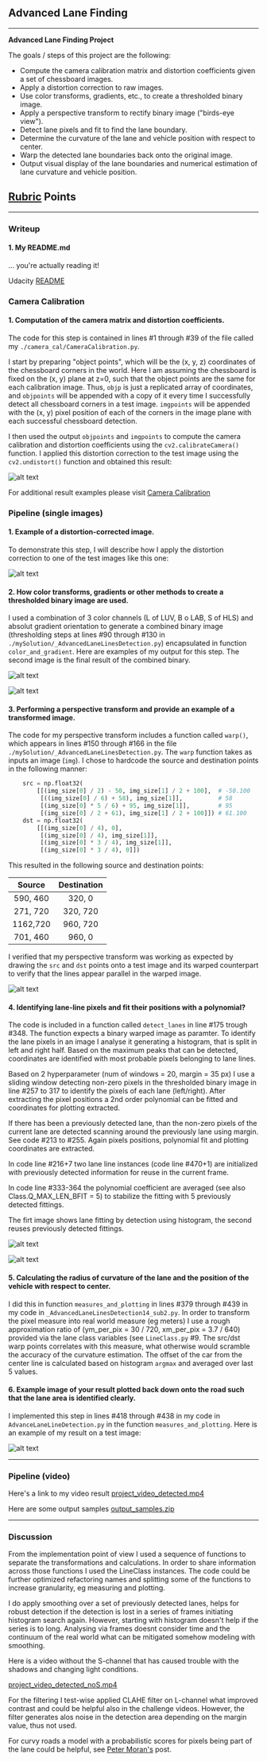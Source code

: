 ## Advanced Lane Finding

---

**Advanced Lane Finding Project**

The goals / steps of this project are the following:

* Compute the camera calibration matrix and distortion coefficients given a set of chessboard images.
* Apply a distortion correction to raw images.
* Use color transforms, gradients, etc., to create a thresholded binary image.
* Apply a perspective transform to rectify binary image ("birds-eye view").
* Detect lane pixels and fit to find the lane boundary.
* Determine the curvature of the lane and vehicle position with respect to center.
* Warp the detected lane boundaries back onto the original image.
* Output visual display of the lane boundaries and numerical estimation of lane curvature and vehicle position.

[//]: # (Image References)

[image1]: ./examples/test_undist.jpg "Calibration"
[image2]: ./examples/und.jpg "Compare Undistorted"
[image3]: ./examples/c_b.jpg "Compare Channels"
[image4]: ./examples/bin.jpg "Binary Combined"
[image5]: ./examples/cop.jpg "Warp Compare"
[image6]: ./examples/lan_1.jpg "Histogram Detection"
[image7]: ./examples/lan_2.jpg "Reuse Previous"
[image8]: ./examples/res.jpg ""
[video1]: ./examples/project_video_detected.mp4 "Video"
[video2]: ./examples/project_video_detected_noS.mp4 "Video"

## [Rubric](https://review.udacity.com/#!/rubrics/571/view) Points

---

### Writeup

#### 1. My README.md
... you're actually reading it!

Udacity [README](https://github.com/tochalid/CarND-Advanced-Lane-Lines/tree/master/writeup_template.md)

### Camera Calibration

#### 1. Computation of the camera matrix and distortion coefficients.

The code for this step is contained in lines #1 through #39 of the file called my `./camera_cal/CameraCalibration.py`.

I start by preparing "object points", which will be the (x, y, z) coordinates of the chessboard corners in the world. Here I am assuming the chessboard is fixed on the (x, y) plane at z=0, such that the object points are the same for each calibration image.  Thus, `objp` is just a replicated array of coordinates, and `objpoints` will be appended with a copy of it every time I successfully detect all chessboard corners in a test image.  `imgpoints` will be appended with the (x, y) pixel position of each of the corners in the image plane with each successful chessboard detection.  

I then used the output `objpoints` and `imgpoints` to compute the camera calibration and distortion coefficients using the `cv2.calibrateCamera()` function.  I applied this distortion correction to the test image using the `cv2.undistort()` function and obtained this result: 

![alt text][image1]

For additional result examples please visit [Camera Calibration](https://github.com/tochalid/CarND-Advanced-Lane-Lines/tree/master/camera_cal)

### Pipeline (single images)

#### 1. Example of a distortion-corrected image.

To demonstrate this step, I will describe how I apply the distortion correction to one of the test images like this one:

![alt text][image2]

#### 2. How color transforms, gradients or other methods to create a thresholded binary image are used.

I used a combination of 3 color channels (L of LUV, B o LAB, S of HLS) and absolut gradient orientation to generate a combined binary image (thresholding steps at lines #90 through #130 in `./mySolution/_AdvancedLaneLinesDetection.py`) encapsulated in function `color_and_gradient`.  Here are examples of my output for this step. The second image is the final result of the combined binary.

![alt text][image3]

![alt text][image4]

#### 3. Performing a perspective transform and provide an example of a transformed image.

The code for my perspective transform includes a function called `warp()`, which appears in lines #150 through #166 in the file `./mySolution/_AdvancedLaneLinesDetection.py`.  The `warp` function takes as inputs an image (`img`). I chose to hardcode the source and destination points in the following manner:

```python
    src = np.float32(
        [[(img_size[0] / 2) - 50, img_size[1] / 2 + 100],  # -50.100
         [((img_size[0] / 6) + 58), img_size[1]],          # 58
         [(img_size[0] * 5 / 6) + 95, img_size[1]],        # 95
         [(img_size[0] / 2 + 61), img_size[1] / 2 + 100]]) # 61.100
    dst = np.float32(
        [[(img_size[0] / 4), 0],
         [(img_size[0] / 4), img_size[1]],
         [(img_size[0] * 3 / 4), img_size[1]],
         [(img_size[0] * 3 / 4), 0]])

```

This resulted in the following source and destination points:

| Source        | Destination   | 
|:-------------:|:-------------:| 
| 590, 460      | 320, 0        |
| 271, 720      | 320, 720      |
| 1162,720      | 960, 720      |
| 701, 460      | 960, 0        |

I verified that my perspective transform was working as expected by drawing the `src` and `dst` points onto a test image and its warped counterpart to verify that the lines appear parallel in the warped image.

![alt text][image5]

#### 4. Identifying lane-line pixels and fit their positions with a polynomial?

The code is included in a function called `detect_lanes` in line #175 trough #348. The function expects a binary warped image as paramter. To identify the lane pixels in an image I analyse it generating a histogram, that is split in left and right half. Based on the maximum peaks that can be detected, coordinates are identified with most probable pixels belonging to lane lines.

Based on 2 hyperparameter (num of windows = 20, margin = 35 px) I use a sliding window detecting non-zero pixels in the thresholded binary image in line #257 to 317 to identify the pixels of each lane (left/right). After extracting the pixel positions a 2nd order polynomial can be fitted and coordinates for plotting extracted.

If there has been a previously detected lane, than the non-zero pixels of the current lane are detected scanning around the previously lane using margin. See code #213 to #255. Again pixels positions, polynomial fit and plotting coordinates are extracted.

In code line #216+7 two lane line instances (code line #470+1) are initialized with previously detected information for reuse in the current frame.

In code line #333-364 the polynomial coefficient are averaged (see also Class.Q_MAX_LEN_BFIT = 5) to stabilize the fitting with 5 previously detected fittings.

The firt image shows lane fitting by detection using histogram, the second reuses previously detected fittings.

![alt text][image6]

![alt text][image7]


#### 5. Calculating the radius of curvature of the lane and the position of the vehicle with respect to center.

I did this in function `measures_and_plotting` in lines #379 through #439 in my code in `_AdvancedLaneLinesDetection14_sub2.py`. In order to transform the pixel measure into real world measure (eg meters) I use a rough approximation ratio of (ym_per_pix = 30 / 720, xm_per_pix = 3.7 / 640) provided via the lane class variables (see `LineClass.py` #9. The src/dst warp points correlates with this measure, what otherwise would scramble the accuracy of the curvature estimation. The offset of the car from the center line is calculated based on histogram `argmax` and averaged over last 5 values.

#### 6. Example image of your result plotted back down onto the road such that the lane area is identified clearly.

I implemented this step in lines #418 through #438 in my code in `AdvanceLaneLineDetection.py` in the function `measures_and_plotting`.  Here is an example of my result on a test image:

![alt text][image8]

---

### Pipeline (video)

Here's a link to my video result
[project_video_detected.mp4](./examples/project_video_detected.mp4)

Here are some output samples
[output_samples.zip](./output_images/run7.zip)

---

### Discussion

From the implementation point of view I used a sequence of functions to separate the transformations and calculations. In order to share information across those functions I used the LineClass instances. The code could be further optimized refactoring names and splitting some of the functions to increase granularity, eg measuring and plotting.

I do apply smoothing over a set of previously detected lanes, helps for robust detection if the detection is lost in a series of frames initiating histogram search again. However, starting with histogram doesn't help if the series is to long. Analysing via frames doesnt consider time and the continuum of the real world what can be mitigated somehow modeling with smoothing.

Here is a video without the S-channel that has caused trouble with the shadows and changing light conditions.

[project_video_detected_noS.mp4](./examples/project_video_detected_noS.mp4)

For the filtering I test-wise applied CLAHE filter on L-channel what improved contrast and could be helpful also in the challenge videos. However, the filter generates alos noise in the detection area depending on the margin value, thus not used.

For curvy roads a model with a probabilistic scores for pixels being part of the lane could be helpful, see [Peter Moran's](http://petermoran.org/robust-lane-tracking/) post.
